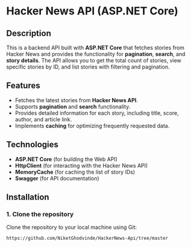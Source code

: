 # Hacker News API (ASP.NET Core)

## Description
This is a backend API built with **ASP.NET Core** that fetches stories from Hacker News and provides the functionality for **pagination**, **search**, and **story details**. The API allows you to get the total count of stories, view specific stories by ID, and list stories with filtering and pagination.

## Features
- Fetches the latest stories from **Hacker News API**.
- Supports **pagination** and **search** functionality.
- Provides detailed information for each story, including title, score, author, and article link.
- Implements **caching** for optimizing frequently requested data.

## Technologies
- **ASP.NET Core** (for building the Web API)
- **HttpClient** (for interacting with the Hacker News API)
- **MemoryCache** (for caching the list of story IDs)
- **Swagger** (for API documentation)

## Installation

### 1. Clone the repository
Clone the repository to your local machine using Git:

```bash
https://github.com/NiketGhodvinde/HackerNews-Api/tree/master
